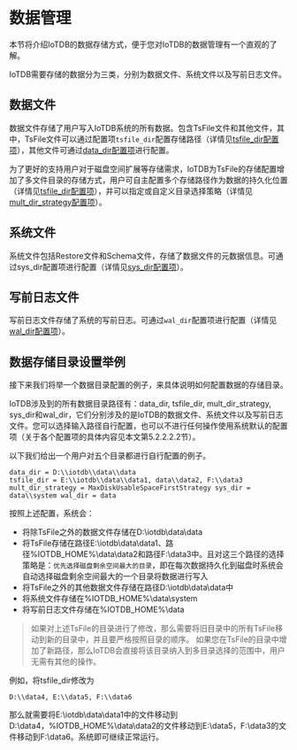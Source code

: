<!--

    Licensed to the Apache Software Foundation (ASF) under one
    or more contributor license agreements.  See the NOTICE file
    distributed with this work for additional information
    regarding copyright ownership.  The ASF licenses this file
    to you under the Apache License, Version 2.0 (the
    "License"); you may not use this file except in compliance
    with the License.  You may obtain a copy of the License at
    
        http://www.apache.org/licenses/LICENSE-2.0
    
    Unless required by applicable law or agreed to in writing,
    software distributed under the License is distributed on an
    "AS IS" BASIS, WITHOUT WARRANTIES OR CONDITIONS OF ANY
    KIND, either express or implied.  See the License for the
    specific language governing permissions and limitations
    under the License.

-->

# 数据管理

本节将介绍IoTDB的数据存储方式，便于您对IoTDB的数据管理有一个直观的了解。

IoTDB需要存储的数据分为三类，分别为数据文件、系统文件以及写前日志文件。

## 数据文件

数据文件存储了用户写入IoTDB系统的所有数据。包含TsFile文件和其他文件，其中，TsFile文件可以通过配置项`tsfile_dir`配置存储路径（详情见[tsfile_dir配置项](/zh/document/V0.8.x/UserGuide/4-Deployment%20and%20Management/2-Configuration.html)），其他文件可通过[data_dir配置项](/zh/document/V0.8.x/UserGuide/4-Deployment%20and%20Management/2-Configuration.html)进行配置。

为了更好的支持用户对于磁盘空间扩展等存储需求，IoTDB为TsFile的存储配置增加了多文件目录的存储方式，用户可自主配置多个存储路径作为数据的持久化位置（详情见[tsfile_dir配置项](/zh/document/V0.8.x/UserGuide/4-Deployment%20and%20Management/2-Configuration.html)），并可以指定或自定义目录选择策略（详情见[mult_dir_strategy配置项](/zh/document/V0.8.x/UserGuide/4-Deployment%20and%20Management/2-Configuration.html)）。

## 系统文件

系统文件包括Restore文件和Schema文件，存储了数据文件的元数据信息。可通过sys_dir配置项进行配置（详情见[sys_dir配置项](/zh/document/V0.8.x/UserGuide/4-Deployment%20and%20Management/2-Configuration.html)）。

## 写前日志文件

写前日志文件存储了系统的写前日志。可通过`wal_dir`配置项进行配置（详情见[wal_dir配置项](/zh/document/V0.8.x/UserGuide/4-Deployment%20and%20Management/2-Configuration.html)）。

## 数据存储目录设置举例

接下来我们将举一个数据目录配置的例子，来具体说明如何配置数据的存储目录。

IoTDB涉及到的所有数据目录路径有：data_dir, tsfile_dir, mult_dir_strategy, sys_dir和wal_dir，它们分别涉及的是IoTDB的数据文件、系统文件以及写前日志文件。您可以选择输入路径自行配置，也可以不进行任何操作使用系统默认的配置项（关于各个配置项的具体内容见本文第5.2.2.2.2节）。

以下我们给出一个用户对五个目录都进行自行配置的例子。

```
data_dir = D:\\iotdb\\data\\data  
tsfile_dir = E:\\iotdb\\data\\data1, data\\data2, F:\\data3  mult_dir_strategy = MaxDiskUsableSpaceFirstStrategy sys_dir = data\\system wal_dir = data

```
按照上述配置，系统会：

* 将除TsFile之外的数据文件存储在D:\iotdb\data\data
* 将TsFile存储在路径E:\iotdb\data\data1、路径%IOTDB_HOME%\data\data2和路径F:\data3中。且对这三个路径的选择策略是：`优先选择磁盘剩余空间最大的目录`，即在每次数据持久化到磁盘时系统会自动选择磁盘剩余空间最大的一个目录将数据进行写入
* 将TsFile之外的其他数据文件存储在路径D:\\iotdb\\data\\data中
* 将系统文件存储在%IOTDB_HOME%\data\system
* 将写前日志文件存储在%IOTDB_HOME%\data

> 如果对上述TsFile的目录进行了修改，那么需要将旧目录中的所有TsFile移动到新的目录中，并且要严格按照目录的顺序。
> 如果您在TsFile的目录中增加了新路径，那么IoTDB会直接将该目录纳入到多目录选择的范围中，用户无需有其他的操作。

例如，将tsfile_dir修改为
```
D:\\data4, E:\\data5, F:\\data6
```

那么就需要将E:\iotdb\data\data1中的文件移动到D:\data4，%IOTDB_HOME%\data\data2的文件移动到E:\data5，F:\data3的文件移动到F:\data6。系统即可继续正常运行。
